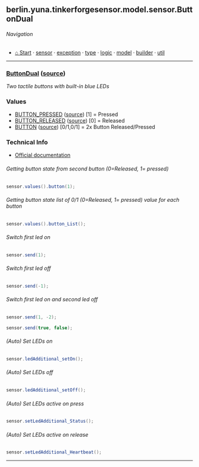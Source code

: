 ## berlin.yuna.tinkerforgesensor.model.sensor.ButtonDual
###### Navigation
* [⌂ Start](https://github.com/YunaBraska/tinkerforge-sensor/blob/master/readmeDoc/README.md) · [sensor](https://github.com/YunaBraska/tinkerforge-sensor/blob/master/readmeDoc/berlin/yuna/tinkerforgesensor/model/sensor/README.md) · [exception](https://github.com/YunaBraska/tinkerforge-sensor/blob/master/readmeDoc/berlin/yuna/tinkerforgesensor/model/exception/README.md) · [type](https://github.com/YunaBraska/tinkerforge-sensor/blob/master/readmeDoc/berlin/yuna/tinkerforgesensor/model/type/README.md) · [logic](https://github.com/YunaBraska/tinkerforge-sensor/blob/master/readmeDoc/berlin/yuna/tinkerforgesensor/logic/README.md) · [model](https://github.com/YunaBraska/tinkerforge-sensor/blob/master/readmeDoc/berlin/yuna/tinkerforgesensor/model/README.md) · [builder](https://github.com/YunaBraska/tinkerforge-sensor/blob/master/readmeDoc/berlin/yuna/tinkerforgesensor/model/builder/README.md) · [util](https://github.com/YunaBraska/tinkerforge-sensor/blob/master/readmeDoc/berlin/yuna/tinkerforgesensor/util/README.md)

---
### [ButtonDual](https://github.com/YunaBraska/tinkerforge-sensor/blob/master/readmeDoc/berlin/yuna/tinkerforgesensor/model/sensor/ButtonDual.md) ([source](https://github.com/YunaBraska/tinkerforge-sensor/blob/master/src/main/java/berlin/yuna/tinkerforgesensor/model/sensor/ButtonDual.java))
 *Two tactile buttons with built-in blue LEDs* 
### Values
 * [BUTTON_PRESSED](https://github.com/YunaBraska/tinkerforge-sensor/blob/master/readmeDoc/berlin/yuna/tinkerforgesensor/model/type/ValueType.md) ([source](https://github.com/YunaBraska/tinkerforge-sensor/blob/master/src/main/java/berlin/yuna/tinkerforgesensor/model/type/ValueType.java))  [1] = Pressed
 * [BUTTON_RELEASED](https://github.com/YunaBraska/tinkerforge-sensor/blob/master/readmeDoc/berlin/yuna/tinkerforgesensor/model/type/ValueType.md) ([source](https://github.com/YunaBraska/tinkerforge-sensor/blob/master/src/main/java/berlin/yuna/tinkerforgesensor/model/type/ValueType.java))  [0] = Released
 * [BUTTON](https://github.com/YunaBraska/tinkerforge-sensor/blob/master/readmeDoc/berlin/yuna/tinkerforgesensor/model/type/ValueType.md) ([source](https://github.com/YunaBraska/tinkerforge-sensor/blob/master/src/main/java/berlin/yuna/tinkerforgesensor/model/type/ValueType.java))  [0/1,0/1] = 2x Button Released/Pressed 
### Technical Info
 * [Official documentation](href=) 
###### Getting button state from second button (0=Released, 1= pressed)
 
```java
sensor.values().button(1);
```
 
###### Getting button state list of 0/1 (0=Released, 1= pressed) value for each button
 
```java
sensor.values().button_List();
```
 
###### Switch first led on
 
```java
sensor.send(1);
```
 
###### Switch first led off
 
```java
sensor.send(-1);
```
 
###### Switch first led on and second led off
 
```java
sensor.send(1, -2);
```
 
```java
sensor.send(true, false);
```
 
###### (Auto) Set LEDs on
 
```java
sensor.ledAdditional_setOn();
```
 
###### (Auto) Set LEDs off
 
```java
sensor.ledAdditional_setOff();
```
 
###### (Auto) Set LEDs active on press
 
```java
sensor.setLedAdditional_Status();
```
 
###### (Auto) Set LEDs active on release
 
```java
sensor.setLedAdditional_Heartbeat();
```

--- 
